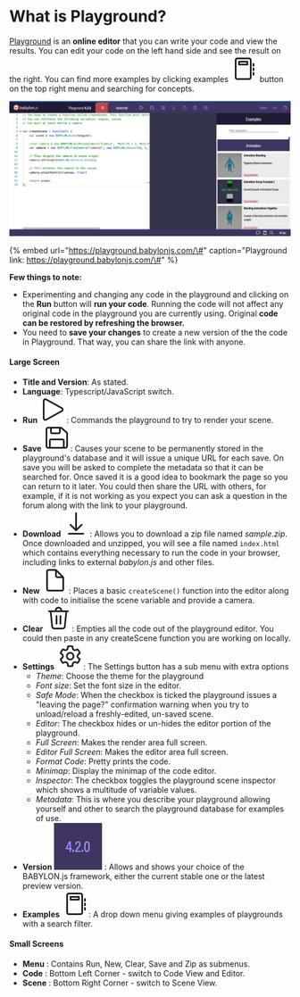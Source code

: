 # What is Playground?

[Playground](https://playground.babylonjs.com/#) is an **online editor** that you can write your code and view the results. You can edit your code on the left hand side and see the result on the right. You can find more examples by clicking  examples ![](../../../.gitbook/assets/examples%20%281%29.svg) button on the top right menu and searching for concepts.

![Playground editor view with Example tab open](../../../.gitbook/assets/playground.png)

{% embed url="https://playground.babylonjs.com/\#" caption="Playground link: https://playground.babylonjs.com/\#" %}

**Few things to note:**

* Experimenting and changing any code in the playground and clicking on the **Run** button will **run your code**. Running the code will not affect any original code in the playground you are currently using. Original **code can be restored by refreshing the browser.**
* You need to **save your changes** to create a new version of the the code in Playground. That way, you can share the link with anyone. 

#### Large Screen <a id="large-screen"></a>

* **Title and Version**: As stated.
* **Language**: Typescript/JavaScript switch.
* **Run** ![run](../../../.gitbook/assets/play.svg): Commands the playground to try to render your scene.
* **Save** ![save](../../../.gitbook/assets/save.svg): Causes your scene to be permanently stored in the playground's database and it will issue a unique URL for each save. On save you will be asked to complete the metadata so that it can be searched for. Once saved it is a good idea to bookmark the page so you can return to it later. You could then share the URL with others, for example, if it is not working as you expect you can ask a question in the forum along with the link to your playground.
* **Download** ![zip](../../../.gitbook/assets/download.svg): Allows you to download a zip file named _sample.zip_. Once downloaded and unzipped, you will see a file named `index.html` which contains everything necessary to run the code in your browser, including links to external _babylon.js_ and other files.
* **New** ![new](../../../.gitbook/assets/new.svg): Places a basic `createScene()` function into the editor along with code to initialise the scene variable and provide a camera.
* **Clear** ![clear](../../../.gitbook/assets/clear%20%281%29.svg): Empties all the code out of the playground editor. You could then paste in any createScene function you are working on locally.
* **Settings** ![set](../../../.gitbook/assets/options.svg): The Settings button has a sub menu with extra options
  * _Theme_: Choose the theme for the playground
  * _Font size_: Set the font size in the editor.
  * _Safe Mode_: When the checkbox is ticked the playground issues a "leaving the page?" confirmation warning when you try to unload/reload a freshly-edited, un-saved scene.
  * _Editor_: The checkbox hides or un-hides the editor portion of the playground.
  * _Full Screen_: Makes the render area full screen.
  * _Editor Full Screen_: Makes the editor area full screen.
  * _Format Code_: Pretty prints the code.
  * _Minimap_: Display the minimap of the code editor.
  * _Inspector_: The checkbox toggles the playground scene inspector which shows a multitude of variable values.
  * _Metadata_: This is where you describe your playground allowing yourself and other to search the playground database for examples of use.
* **Version** ![](../../../.gitbook/assets/screen-shot-2021-03-19-at-3.14.25-pm.png) : Allows and shows your choice of the BABYLON.js framework, either the current stable one or the latest preview version.
* **Examples** ![examples](../../../.gitbook/assets/examples.svg): A drop down menu giving examples of playgrounds with a search filter.

#### Small Screens <a id="small-screens"></a>

* **Menu** : Contains Run, New, Clear, Save and Zip as submenus.
* **Code** : Bottom Left Corner - switch to Code View and Editor.
* **Scene** : Bottom Right Corner - switch to Scene View.





